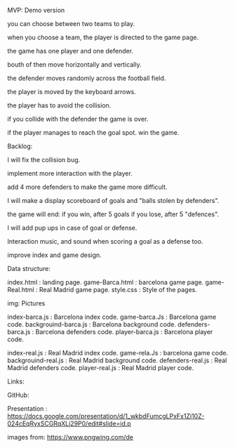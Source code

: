 MVP: Demo version

you can choose between two teams to play.

when you choose a team, the player is directed to the game page.

the game has one player and one defender.

bouth of then move horizontally and vertically.

the defender moves randomly across the football field.

the player is moved by the keyboard arrows.

the player has to avoid the collision.

if you collide with the defender the game is over.

if the player manages to reach the goal spot. win the game.

Backlog:

I will fix the collision bug.

implement more interaction with the player.

add 4 more defenders to make the game more difficult.

I will make a display scoreboard of goals and "balls stolen by defenders".

the game will end: if you win, after 5 goals if you lose, after 5 "defences".

I will add pup ups in case of goal or defense.

Interaction music, and sound when scoring a goal as a defense too.

improve index and game design.

Data structure:

index.html : landing page. game-Barca.html : barcelona game page. game-Real.html : Real Madrid game page. style.css : Style of the pages.

img: Pictures

index-barca.js : Barcelona index code. game-barca.Js : Barcelona game code. backgrouind-barca.js : Barcelona background code. defenders-barca.js : Barcelona defenders code. player-barca.js : Barcelona player code.

index-real.js : Real Madrid index code. game-rela.Js : barcelona game code. backgrouind-real.js : Real Madrid background code. defenders-real.js : Real Madrid defenders code. player-real.js : Real Madrid player code.

Links:

GitHub:

Presentation : https://docs.google.com/presentation/d/1_wkbdFumcgLPxFx1Zi10Z-024cEqRyxSCGRqXLj29P0/edit#slide=id.p

images from: https://www.pngwing.com/de
